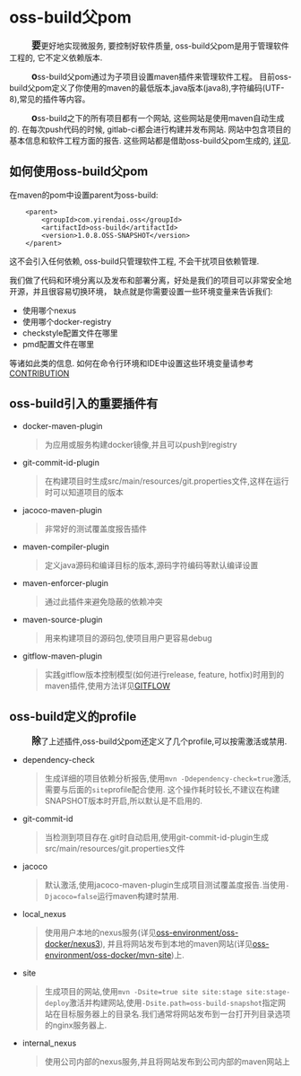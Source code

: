 
# oss-build父pom

&nbsp;&nbsp;&nbsp;&nbsp;&nbsp;&nbsp;&nbsp;&nbsp;&nbsp;&nbsp;<big>**要**</big>更好地实现微服务, 要控制好软件质量, 
oss-build父pom是用于管理软件工程的, 它不定义依赖版本.

&nbsp;&nbsp;&nbsp;&nbsp;&nbsp;&nbsp;&nbsp;&nbsp;&nbsp;&nbsp;<big>**o**</big>ss-build父pom通过为子项目设置maven插件来管理软件工程。
目前oss-build父pom定义了你使用的maven的最低版本,java版本(java8),字符编码(UTF-8),常见的插件等内容。

&nbsp;&nbsp;&nbsp;&nbsp;&nbsp;&nbsp;&nbsp;&nbsp;&nbsp;&nbsp;<big>**o**</big>ss-build之下的所有项目都有一个网站, 
这些网站是使用maven自动生成的. 在每次push代码的时候, gitlab-ci都会进行构建并发布网站. 网站中包含项目的基本信息和软件工程方面的报告.
这些网站都是借助oss-build父pom生成的, [详见](MVNSITE.html).

## 如何使用oss-build父pom

在maven的pom中设置parent为oss-build:

        <parent>
            <groupId>com.yirendai.oss</groupId>
            <artifactId>oss-build</artifactId>
            <version>1.0.8.OSS-SNAPSHOT</version>
        </parent>

这不会引入任何依赖, oss-build只管理软件工程, 不会干扰项目依赖管理.

我们做了代码和环境分离以及发布和部署分离，好处是我们的项目可以非常安全地开源，并且很容易切换环境，
缺点就是你需要设置一些环境变量来告诉我们:

+ 使用哪个nexus
+ 使用哪个docker-registry
+ checkstyle配置文件在哪里
+ pmd配置文件在哪里

等诸如此类的信息.
如何在命令行环境和IDE中设置这些环境变量请参考[CONTRIBUTION](./CONTRIBUTION.html)

## oss-build引入的重要插件有

+ docker-maven-plugin
    > 为应用或服务构建docker镜像,并且可以push到registry

+ git-commit-id-plugin
    > 在构建项目时生成src/main/resources/git.properties文件,这样在运行时可以知道项目的版本

+ jacoco-maven-plugin
    > 非常好的测试覆盖度报告插件

+ maven-compiler-plugin
    > 定义java源码和编译目标的版本,源码字符编码等默认编译设置

+ maven-enforcer-plugin
    > 通过此插件来避免隐蔽的依赖冲突

+ maven-source-plugin
    > 用来构建项目的源码包,使项目用户更容易debug

+ gitflow-maven-plugin
    > 实践gitflow版本控制模型(如何进行release, feature, hotfix)时用到的maven插件,使用方法详见[GITFLOW](GITFLOW.html)

## oss-build定义的profile

&nbsp;&nbsp;&nbsp;&nbsp;&nbsp;&nbsp;&nbsp;&nbsp;&nbsp;&nbsp;<big>**除**</big>了上述插件,oss-build父pom还定义了几个profile,可以按需激活或禁用.

+ dependency-check
    > 生成详细的项目依赖分析报告,使用`mvn -Ddependency-check=true`激活,需要与后面的`site`profile配合使用.
    这个操作耗时较长,不建议在构建SNAPSHOT版本时开启,所以默认是不启用的.

+ git-commit-id
    > 当检测到项目存在.git时自动启用,使用git-commit-id-plugin生成src/main/resources/git.properties文件

+ jacoco
    > 默认激活,使用jacoco-maven-plugin生成项目测试覆盖度报告.当使用`-Djacoco=false`运行maven构建时禁用.

+ local_nexus
    > 使用用户本地的nexus服务(详见[oss-environment/oss-docker/nexus3](../oss-environment/OSS_DOCKER_LOCALNEXUS.html)),
    并且将网站发布到本地的maven网站(详见[oss-environment/oss-docker/mvn-site](../oss-environment/OSS_DOCKER_MVNSITE.html))上.

+ site
    > 生成项目的网站,使用`mvn -Dsite=true site site:stage site:stage-deploy`激活并构建网站,使用`-Dsite.path=oss-build-snapshot`指定网站在目标服务器上的目录名.我们通常将网站发布到一台打开列目录选项的nginx服务器上.

+ internal_nexus
    > 使用公司内部的nexus服务,并且将网站发布到公司内部的maven网站上

